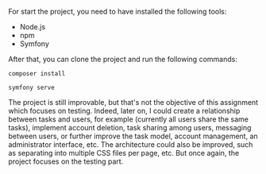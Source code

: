For start the project, you need to have installed the following tools:
- Node.js
- npm
- Symfony

After that, you can clone the project and run the following commands:

```composer install```

```symfony serve```

The project is still improvable, but that's not the objective of this assignment which focuses on testing. Indeed, later on, I could create a relationship between tasks and users, for example (currently all users share the same tasks), implement account deletion, task sharing among users, messaging between users, or further improve the task model, account management, an administrator interface, etc.
The architecture could also be improved, such as separating into multiple CSS files per page, etc. But once again, the project focuses on the testing part.